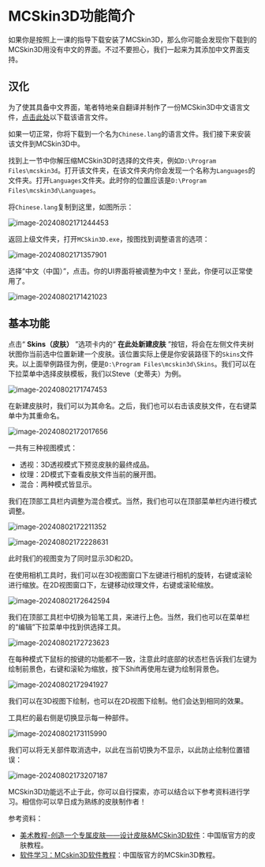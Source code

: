 # MCSkin3D功能简介

如果你是按照上一课的指导下载安装了MCSkin3D，那么你可能会发现你下载到的MCSkin3D用没有中文的界面。不过不要担心，我们一起来为其添加中文界面支持。

## 汉化

为了使其具备中文界面，笔者特地亲自翻译并制作了一份MCSkin3D中文语言文件，[点击此处](./assets/Chinese.lang)以下载该语言文件。

如果一切正常，你将下载到一个名为`Chinese.lang`的语言文件。我们接下来安装该文件到MCSkin3D中。

找到上一节中你解压缩MCSkin3D时选择的文件夹，例如`D:\Program Files\mcskin3d`。打开该文件夹，在该文件夹内你会发现一个名称为`Languages`的文件夹。打开`Languages`文件夹。此时你的位置应该是`D:\Program Files\mcskin3d\Languages`。

将`Chinese.lang`复制到这里，如图所示：

![image-20240802171244453](./assets/image-20240802171244453-1722589965543-25.png)

返回上级文件夹，打开`MCSkin3D.exe`，按图找到调整语言的选项：

![image-20240802171357901](./assets/image-20240802171357901-1722590039396-27.png)

选择“中文（中国）”，点击。你的UI界面将被调整为中文！至此，你便可以正常使用了。

![image-20240802171421023](./assets/image-20240802171421023-1722590062493-29.png)

## 基本功能

点击“ **Skins（皮肤）** ”选项卡内的“ **在此处新建皮肤** ”按钮，将会在左侧文件夹树状图你当前选中位置新建一个皮肤。该位置实际上便是你安装路径下的`Skins`文件夹。以上面举例路径为例，便是`D:\Program Files\mcskin3d\Skins`。我们可以在下拉菜单中选择皮肤模板，我们以Steve（史蒂夫）为例。

![image-20240802171747453](./assets/image-20240802171747453-1722590269073-31.png)

在新建皮肤时，我们可以为其命名。之后，我们也可以右击该皮肤文件，在右键菜单中为其重命名。

![image-20240802172017656](./assets/image-20240802172017656-1722590419755-33.png)

一共有三种视图模式：

- 透视：3D透视模式下预览皮肤的最终成品。
- 纹理：2D模式下查看皮肤文件当前的展开图。
- 混合：两种模式皆显示。

我们在顶部工具栏内调整为混合模式。当然，我们也可以在顶部菜单栏内进行模式调整。

![image-20240802172211352](./assets/image-20240802172211352-1722590533004-35.png)

![image-20240802172228631](./assets/image-20240802172228631-1722590549455-37.png)

此时我们的视图变为了同时显示3D和2D。

在使用相机工具时，我们可以在3D视图窗口下左键进行相机的旋转，右键或滚轮进行缩放。在2D视图窗口下，左键移动纹理文件，右键或滚轮缩放。

![image-20240802172642594](./assets/image-20240802172642594-1722590803500-39.png)

我们在顶部工具栏中切换为铅笔工具，来进行上色。当然，我们也可以在菜单栏的“编辑”下拉菜单中找到供选择工具。

![image-20240802172723623](./assets/image-20240802172723623-1722590845046-43.png)

在每种模式下鼠标的按键的功能都不一致，注意此时底部的状态栏告诉我们左键为绘制前景色，右键和滚轮为缩放，按下Shift再使用左键为绘制背景色。

![image-20240802172941927](./assets/image-20240802172941927.png)

我们可以在3D视图下绘制，也可以在2D视图下绘制。他们会达到相同的效果。

工具栏的最右侧是切换显示每一种部件。

![image-20240802173115990](./assets/image-20240802173115990-1722591077740-45.png)

我们可以将无关部件取消选中，以此在当前切换为不显示，以此防止绘制位置错误：

![image-20240802173207187](./assets/image-20240802173207187.png)

MCSkin3D功能远不止于此，你可以自行探索，亦可以结合以下参考资料进行学习。相信你可以早日成为熟练的皮肤制作者！

参考资料：

- [美术教程-创造一个专属皮肤——设计皮肤&MCSkin3D软件](https://mc.163.com/dev/mcmanual/mc-dev/mconline/40-%E7%BE%8E%E6%9C%AF%E6%95%99%E7%A8%8B/1.%E7%9A%AE%E8%82%A4%E6%95%99%E7%A8%8B/02.%E5%88%9B%E9%80%A0%E4%B8%80%E4%B8%AA%E4%B8%93%E5%B1%9E%E7%9A%AE%E8%82%A4.%E8%AE%BE%E8%AE%A1%E7%9A%AE%E8%82%A4&MCSKIN3D%E8%BD%AF%E4%BB%B6.html?catalog=1)：中国版官方的皮肤教程。
- [软件学习：MCskin3D软件教程](https://mc.163.com/dev/mcmanual/mc-dev/mconline/60-%E6%88%91%E7%9A%84%E4%B8%96%E7%95%8C%E5%88%9B%E9%80%A0%E8%90%A5%E6%95%99%E7%A8%8B/%E7%9A%AE%E8%82%A4%E5%88%B6%E4%BD%9C%E5%9F%BA%E7%A1%80%E6%95%99%E7%A8%8B/5-%E8%BD%AF%E4%BB%B6%E5%AD%A6%E4%B9%A0%EF%BC%9AMCskin3D%E8%BD%AF%E4%BB%B6%E6%95%99%E7%A8%8B.html?catalog=1)：中国版官方的MCSkin3D教程。